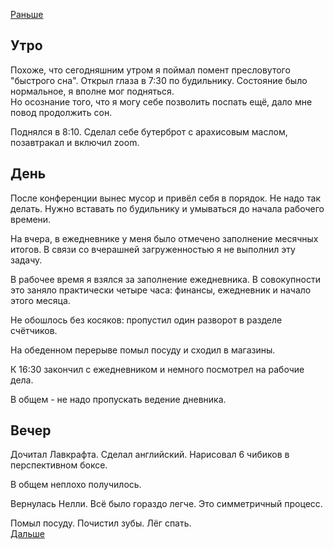 [Раньше](2020.11.01.md)  
## Утро
Похоже, что сегодняшним утром я поймал помент пресловутого "быстрого сна". Открыл глаза в 7:30 по будильнику. Состояние было нормальное, я вполне мог подняться.  
Но осознание того, что я могу себе позволить поспать ещё, дало мне повод продолжить сон.

Поднялся в 8:10. Сделал себе бутерброт с арахисовым маслом, позавтракал и включил zoom.
## День
После конференции вынес мусор и привёл себя в порядок. Не надо так делать. Нужно вставать по будильнику и умываться до начала рабочего времени.

На вчера, в ежедневнике у меня было отмечено заполнение месячных итогов. В связи со вчерашней загруженностью я не выполнил эту задачу.

В рабочее время я взялся за заполнение ежедневника. В совокупности это заняло практически четыре часа: финансы, ежедневник и начало этого месяца.

Не обошлось без косяков: пропустил один разворот в разделе счётчиков.

На обеденном перерыве помыл посуду и сходил в магазины.

К 16:30 закончил с ежедневником и немного посмотрел на рабочие дела.

В общем - не надо пропускать ведение дневника.
## Вечер
Дочитал Лавкрафта. Сделал английский. Нарисовал 6 чибиков в перспективном боксе.

В общем неплохо получилось.

Вернулась Нелли. Всё было гораздо легче. Это симметричный процесс.

Помыл посуду. Почистил зубы. Лёг спать.  
[Дальше](2020.11.03.md)